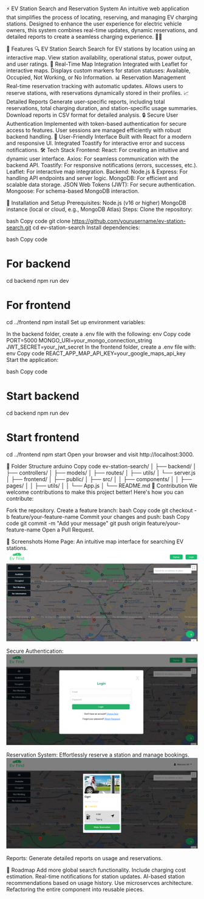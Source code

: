 ⚡ EV Station Search and Reservation System
An intuitive web application that simplifies the process of locating, reserving, and managing EV charging stations. Designed to enhance the user experience for electric vehicle owners, this system combines real-time updates, dynamic reservations, and detailed reports to create a seamless charging experience. 🚗🔌

🌟 Features
🔍 EV Station Search
Search for EV stations by location using an interactive map.
View station availability, operational status, power output, and user ratings.
📍 Real-Time Map Integration
Integrated with Leaflet for interactive maps.
Displays custom markers for station statuses: Available, Occupied, Not Working, or No Information.
📊 Reservation Management
Real-time reservation tracking with automatic updates.
Allows users to reserve stations, with reservations dynamically stored in their profiles.
📈 Detailed Reports
Generate user-specific reports, including total reservations, total charging duration, and station-specific usage summaries.
Download reports in CSV format for detailed analysis.
🔒 Secure User Authentication
Implemented with token-based authentication for secure access to features.
User sessions are managed efficiently with robust backend handling.
🎉 User-Friendly Interface
Built with React for a modern and responsive UI.
Integrated Toastify for interactive error and success notifications.
🛠️ Tech Stack
Frontend:
React: For creating an intuitive and dynamic user interface.
Axios: For seamless communication with the backend API.
Toastify: For responsive notifications (errors, successes, etc.).
Leaflet: For interactive map integration.
Backend:
Node.js & Express: For handling API endpoints and server logic.
MongoDB: For efficient and scalable data storage.
JSON Web Tokens (JWT): For secure authentication.
Mongoose: For schema-based MongoDB interaction.

🚀 Installation and Setup
Prerequisites:
Node.js (v16 or higher)
MongoDB instance (local or cloud, e.g., MongoDB Atlas)
Steps:
Clone the repository:

bash
Copy code
git clone https://github.com/yourusername/ev-station-search.git
cd ev-station-search
Install dependencies:

bash
Copy code
# For backend
cd backend
npm run dev

# For frontend
cd ../frontend
npm install
Set up environment variables:

In the backend folder, create a .env file with the following:
env
Copy code
PORT=5000
MONGO_URI=your_mongo_connection_string
JWT_SECRET=your_jwt_secret
In the frontend folder, create a .env file with:
env
Copy code
REACT_APP_MAP_API_KEY=your_google_maps_api_key
Start the application:

bash
Copy code
# Start backend
cd backend
npm run dev

# Start frontend
cd ../frontend
npm start
Open your browser and visit http://localhost:3000.

📂 Folder Structure
arduino
Copy code
ev-station-search/
│
├── backend/
│   ├── controllers/
│   ├── models/
│   ├── routes/
│   ├── utils/
│   └── server.js
│
├── frontend/
│   ├── public/
│   ├── src/
│   │   ├── components/
│   │   ├── pages/
│   │   ├── utils/
│   │   └── App.js
│
└── README.md
🤝 Contribution
We welcome contributions to make this project better! Here's how you can contribute:

Fork the repository.
Create a feature branch:
bash
Copy code
git checkout -b feature/your-feature-name
Commit your changes and push:
bash
Copy code
git commit -m "Add your message"
git push origin feature/your-feature-name
Open a Pull Request.


🎨 Screenshots
Home Page:
An intuitive map interface for searching EV stations.
![Screenshot 2024-11-19 223606](./assets/sn1.png)

Secure Authentication: 
![Screenshot 2024-11-19 224257](./assets/sn2.png)



Reservation System:
Effortlessly reserve a station and manage bookings.
![Screenshot 2024-11-19 225032](./assets/sn4.png)

Reports:
Generate detailed reports on usage and reservations.

📌 Roadmap
 Add more global search functionality.
 Include charging cost estimation.
 Real-time notifications for station updates.
 AI-based station recommendations based on usage history.
 Use microservces architecture.
 Refactoring the entire component into reusable pieces.
